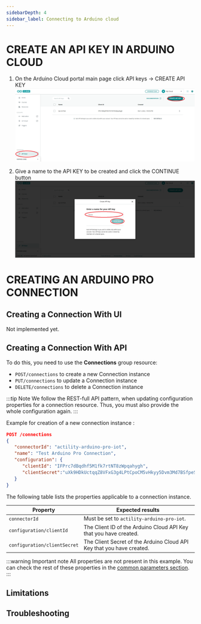```yaml
---
sidebarDepth: 4
sidebar_label: Connecting to Arduino cloud
---
```


# CREATE AN API KEY IN ARDUINO CLOUD
1. On the Arduino Cloud portal main page click API keys -&gt; CREATE API KEY
   ![create](images/api_keys.png)

2. Give a name to the API KEY to be created and click the CONTINUE button
   ![create](images/api_key_create.png)

# CREATING AN ARDUINO PRO CONNECTION

## Creating a Connection With UI
Not implemented yet.

## Creating a Connection With API
To do this, you need to use the **Connections** group resource:
*	`POST/connections` to create a new Connection instance
*	`PUT/connections` to update a Connection instance
*	`DELETE/connections` to delete a Connection instance

:::tip Note
We follow the REST-full API pattern, when updating configuration properties for a connection resource. Thus, you must also provide the whole configuration again.
:::

Example for creation of a new connection instance :
```json
POST /connections
{
   "connectorId": "actility-arduino-pro-iot",
   "name": "Test Arduino Pro Connection",
   "configuration": {
      "clientId": "IFPrc7dBqdhf5M1fk7rtNT8zWpqahygh",
      "clientSecret":"uXk9HDkUctqqZ8VFxG3g4LPtCpoCM5vHkyy5Dvm3Md7BSfpeSRflMqFR2hmpBHPs"
   }
}
```

The following table lists the properties applicable to a connection instance.

| Property                                 | Expected results                                                                                                                                                                                                |
|------------------------------------------|-----------------------------------------------------------------------------------------------------------------------------------------------------------------------------------------------------------------|
| ```connectorId```                        | Must be set to `actility-arduino-pro-iot`.                                                                                                                                                                      |
| ```configuration/clientId```             | The Client ID of the Arduino Cloud API Key that you have created.                                                                                                                                               |
| ```configuration/clientSecret```         | The Client Secret of the Arduino Cloud API Key that you have created.                                                                                                                                           |



:::warning Important note
All properties are not present in this example. You can check the rest of these properties in the [common parameters section](../../Getting%20started/Setting%20Up%20A%20Connection%20instance/About_connections#common-parameters).
:::

## Limitations


## Troubleshooting

